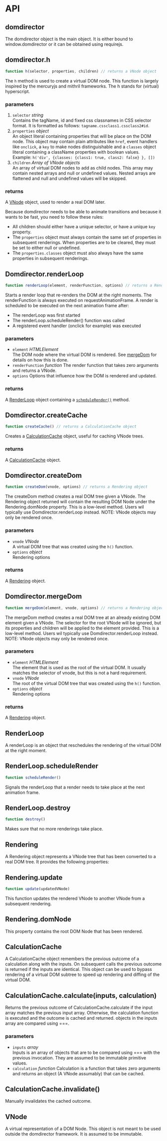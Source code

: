 API
===

## domdirector

The domdirector object is the main object. It is either bound to window.domdirector or it can be obtained using requirejs.

## domdirector.h

```js
function h(selector, properties, children) // returns a VNode object
```

The `h` method is used to create a virtual DOM node. 
This function is largely inspired by the mercuryjs and mithril frameworks.
The h stands for (virtual) hyperscript.

### parameters

1. `selector` *string*  
Contains the tagName, id and fixed css classnames in CSS selector format. 
It is formatted as follows: `tagname.cssclass1.cssclass2#id`. 
2. `properties` *object*  
An object literal containing properties that will be place on the DOM node.
This object may contain plain attributes like `href`, event handlers like `onclick`, 
a `key` to make nodes distinguishable and a `classes` object literal containing a className properties with boolean values.  
Example: `h('div', {classes: {class1: true, class2: false} }, [])`
3. `children` *Array of VNode objects*  
An array of virtual DOM nodes to add as child nodes. 
This array may contain nested arrays and null or undefined values.
Nested arrays are flattened and null and undefined values will be skipped.

### returns

A [VNode](#VNode) object, used to render a real DOM later.
 
Because domdirector needs to be able to animate transitions and because it wants to be fast, you need to
follow these rules:

* All children should either have a unique selector, or have a unique `key` property. 
* The `properties` object must always contain the same set of properties in subsequent renderings. 
When properties are to be cleared, they must be set to either null or undefined.
* The `properties.classes` object must also always have the same properties in subsequent renderings.



## Domdirector.renderLoop

```js
function renderLoop(element, renderFunction, options) // returns a RenderLoop object
```

Starts a render loop that re-renders the DOM at the right moments. 
The renderFunction is always executed on requestAnimationFrame.
A render is scheduled to be executed on the next animation frame after:
* The renderLoop was first started
* The renderLoop.scheduleRender() function was called
* A registered event handler (onclick for example) was executed

### parameters

* `element` *HTMLElement*  
  The DOM node where the virtual DOM is rendered. See [mergeDom](#Domdirector.mergedom) for details on how this is done.
* `renderFunction` *function*
  The render function that takes zero arguments and returns a VNode.
* `options` Options that influence how the DOM is rendered and updated.

### returns

A [RenderLoop](#RenderLoop) object containing a [`scheduleRender()`](#renderloopschedulerender) method.

## Domdirector.createCache

```js
function createCache() // returns a CalculationCache object
```

Creates a [CalculationCache](#CalculationCache) object, useful for caching VNode trees.

### returns

A [CalculationCache](#CalculationCache) object.



## Domdirector.createDom

```js
function createDom(vnode, options) // returns a Rendering object
```
The createDom method creates a real DOM tree given a VNode. The Rendering object returned will contain the 
resulting DOM Node under the Rendering.domNode property.
This is a low-level method. Users wil typically use Domdirector.renderLoop instead.
NOTE: VNode objects may only be rendered once.

### parameters

* `vnode` *VNode*  
  A virtual DOM tree that was created using the `h()` function.
* `options` *object*  
  Rendering options

### returns

A [Rendering](#Rendering) object.



## Domdirector.mergeDom

```js
function mergeDom(element, vnode, options) // returns a Rendering object
```

The mergeDom method creates a real DOM tree at an already existing DOM element given a VNode. 
The selector for the root VNode will be ignored, but its properties and children will be applied to the element provided.
This is a low-level method. Users wil typically use Domdirector.renderLoop instead.
NOTE: VNode objects may only be rendered once.

### parameters

* `element` *HTMLElement*  
  The element that is used as the root of the virtual DOM. It usually matches the selector of vnode, but this
  is not a hard requirement.
* `vnode` *VNode*  
  The root of the virtual DOM tree that was created using the `h()` function.
* `options` *object*  
  Rendering options

### returns

A [Rendering](#Rendering) object.



## RenderLoop

A renderLoop is an object that reschedules the rendering of the virtual DOM at the right moment.

## RenderLoop.scheduleRender

```js
function scheduleRender()
```

Signals the renderLoop that a render needs to take place at the next animation frame.

## RenderLoop.destroy

```js
function destroy()
```

Makes sure that no more renderings take place.



## Rendering

A Rendering object represents a VNode tree that has been converted to a real DOM tree. 
It provides the following properties:

## Rendering.update

```js
function update(updatedVNode)
```

This function updates the rendered VNode to another VNode from a subsequent rendering.

## Rendering.domNode

This property contains the root DOM Node that has been rendered.



## CalculationCache

A CalculationCache object remembers the previous outcome of a calculation along with the inputs.
On subsequent calls the previous outcome is returned if the inputs are identical.
This object can be used to bypass rendering of a virtual DOM subtree to speed up rendering and diffing of 
the virtual DOM.

## CalculationCache.calculate(inputs, calculation)

Returns the previous outcome of CalculationCache.calculate if the input array matches the previous input array.
Otherwise, the calculation function is executed and the outcome is cached and returned.
objects in the inputs array are compared using ===.

### parameters

* `inputs` *array*  
  Inputs is an array of objects that are to be compared using === with the previous invocation. They are
  assumed to be immutable primitive values.
* `calculation` *function*
  Calculation is a function that takes zero arguments and returns an object (A VNode assumably) that can be cached.

## CalculationCache.invalidate()

Manually invalidates the cached outcome.

## VNode

A virtual representation of a DOM Node. This object is not meant to be used outside the domdirector framework. 
It is assumed to be immutable.